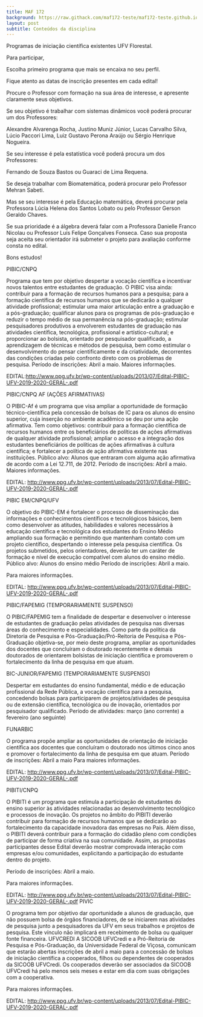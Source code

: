 ```yaml
---
title: MAF 172
background: https://raw.githack.com/maf172-teste/maf172-teste.github.io/master/img/maf172.jpg
layout: post
subtitle: Conteúdos da disciplina
---
```


Programas de iniciação científica existentes UFV Florestal.

Para participar,

Escolha primeiro programa que mais se encaixa no seu perfil.

Fique atento as datas de inscrição presentes em cada edital!

Procure o Professor com formação na sua área de interesse, e apresente claramente seus objetivos.

Se seu objetivo é trabalhar com sistemas dinâmicos você poderá procurar um dos Professores:

Alexandre Alvarenga Rocha, Justino Muniz Júnior, Lucas Carvalho Silva, Lúcio Paccori Lima, Luiz Gustavo Perona Araújo ou Sérgio Henrique Nogueira.

Se seu interesse é pela estatística você poderá procura um dos Professores:

Fernando de Souza Bastos ou Guaraci de Lima Requena.

Se deseja trabalhar com Biomatemática, poderá procurar pelo Professor Mehran Sabeti.

Mas se seu interesse é pela Educação matemática, deverá procurar pela Professora Lúcia Helena dos Santos Lobato ou pelo Professor Gerson Geraldo Chaves.

Se sua prioridade é a álgebra deverá falar com a Professora Danielle Franco Nicolau ou Professor Luís Felipe Gonçalves Fonseca.
Caso sua proposta seja aceita seu orientador irá submeter o projeto para avaliação conforme consta no edital.

Bons estudos!


PIBIC/CNPQ

Programa que tem por objetivo despertar a vocação científica e incentivar novos talentos entre estudantes de graduação. O PIBIC visa ainda: contribuir para a formação de recursos humanos para a pesquisa; para a formação científica de recursos humanos que se dedicarão a qualquer atividade profissional; estimular uma maior articulação entre a graduação e a pós-graduação; qualificar alunos para os programas de pós-graduação e reduzir o tempo médio de sua permanência na pós-graduação; estimular pesquisadores produtivos a envolverem estudantes de graduação nas atividades científica, tecnológica, profissional e artístico-cultural; e proporcionar ao bolsista, orientado por pesquisador qualificado, a aprendizagem de técnicas e métodos de pesquisa, bem como estimular o desenvolvimento do pensar cientificamente e da criatividade, decorrentes das condições criadas pelo confronto direto com os problemas de pesquisa.
Período de inscrições:  Abril a maio.
Maiores informações.

EDITAL:http://www.ppg.ufv.br/wp-content/uploads/2013/07/Edital-PIBIC-UFV-2019-2020-GERAL-.pdf

PIBIC/CNPQ AF (AÇÕES AFIRMATIVAS)

O PIBIC-Af é um programa que visa ampliar a oportunidade de formação técnico-científica pela concessão de bolsas de IC para os alunos do ensino superior, cuja inserção no ambiente acadêmico se deu por uma ação afirmativa. Tem como objetivos: contribuir para a formação científica de recursos humanos entre os beneficiários de políticas de ações afirmativas de qualquer atividade profissional; ampliar o acesso e a integração dos estudantes beneficiários de políticas de ações afirmativas à cultura científica; e fortalecer a política de ação afirmativa existente nas instituições.
Público alvo: Alunos que entraram com alguma ação afirmativa de acordo com a Lei 12.711, de 2012.
Período de inscrições: Abril a maio.
Maiores informações.

EDITAL: http://www.ppg.ufv.br/wp-content/uploads/2013/07/Edital-PIBIC-UFV-2019-2020-GERAL-.pdf

PIBIC EM/CNPQ/UFV

O objetivo do PIBIC-EM é fortalecer o processo de disseminação das informações e conhecimentos científicos e tecnológicos básicos, bem como desenvolver as atitudes, habilidades e valores necessários à educação científica e tecnológica dos estudantes do Ensino Médio ampliando sua formação e permitindo que mantenham contato com um projeto científico, despertando o interesse pela pesquisa científica. Os projetos submetidos, pelos orientadores, deverão ter um caráter de formação e nível de execução compatível com alunos do ensino médio.
Público alvo: Alunos do ensino médio
Período de inscrições: Abril a maio.

Para maiores informações.

EDITAL: http://www.ppg.ufv.br/wp-content/uploads/2013/07/Edital-PIBIC-UFV-2019-2020-GERAL-.pdf

PIBIC/FAPEMIG (TEMPORARIAMENTE SUSPENSO)

O PIBIC/FAPEMIG tem a finalidade de despertar e desenvolver o interesse de estudantes de graduação pelas atividades de pesquisa nas diversas áreas do conhecimento e especialidades. Como parte da política da Diretoria de Pesquisa e Pós-Graduação/Pró-Reitoria de Pesquisa e Pós-Graduação objetiva-se, por meio deste programa, ampliar as oportunidades dos docentes que concluíram o doutorado recentemente e demais doutorados de orientarem bolsistas de iniciação científica e promoverem o fortalecimento da linha de pesquisa em que atuam.

BIC-JUNIOR/FAPEMIG (TEMPORARIAMENTE SUSPENSO)

Despertar em estudantes do ensino fundamental, médio e de educação profissional da Rede Pública, a vocação científica para a pesquisa, concedendo bolsas para participarem de projetos/atividades de pesquisa ou de extensão científica, tecnológica ou de inovação, orientados por pesquisador qualificado.
Período de atividades: março (ano corrente) a fevereiro (ano seguinte)


FUNARBIC

O programa propõe ampliar as oportunidades de orientação de iniciação científica aos docentes que concluíram o doutorado nos últimos cinco anos e promover o fortalecimento da linha de pesquisa em que atuam.
Período de inscrições: Abril a maio
Para maiores informações.

EDITAL: http://www.ppg.ufv.br/wp-content/uploads/2013/07/Edital-PIBIC-UFV-2019-2020-GERAL-.pdf


PIBITI/CNPQ

O PIBITI é um programa que estimula a participação de estudantes do ensino superior às atividades relacionadas ao desenvolvimento tecnológico e processos de inovação. Os projetos no âmbito do PIBITI deverão contribuir para formação de recursos humanos que se dedicarão ao fortalecimento da capacidade inovadora das empresas no País. Além disso, o PIBITI deverá contribuir para a formação do cidadão pleno com condições de participar de forma criativa na sua comunidade. Assim, as propostas participantes desse Edital deverão mostrar comprovada interação com empresas e/ou comunidades, explicitando a participação do estudante dentro do projeto.

Período de inscrições: Abril a maio.

Para maiores informações.

EDITAL: http://www.ppg.ufv.br/wp-content/uploads/2013/07/Edital-PIBIC-UFV-2019-2020-GERAL-.pdf
PIVIC

O programa tem por objetivo dar oportunidade a alunos de graduação, que não possuem bolsa de órgãos financiadores, de se iniciarem nas atividades de pesquisa junto a pesquisadores da UFV em seus trabalhos e projetos de pesquisa. Este vínculo não implicará em recebimento de bolsa ou qualquer fonte financeira.
UFVCREDI
A SICOOB UFVCredi e a Pró-Reitoria de Pesquisa e Pós-Graduação, da Universidade Federal de Viçosa, comunicam que estarão abertas inscrições de abril a maio para a concessão de bolsas de iniciação científica a cooperados, filhos ou dependentes de cooperados da SICOOB UFVCredi. Os cooperados deverão ser associados da SICOOB UFVCredi há pelo menos seis meses e estar em dia com suas obrigações com a cooperativa.

Para maiores informações.

EDITAL: http://www.ppg.ufv.br/wp-content/uploads/2013/07/Edital-PIBIC-UFV-2019-2020-GERAL-.pdf

